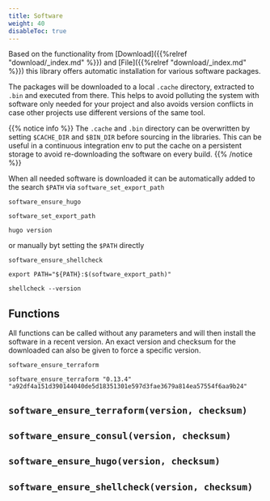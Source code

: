 ```yaml
---
title: Software
weight: 40
disableToc: true
---
```


Based on the functionality from [Download]({{%relref "download/_index.md" %}}) and [File]({{%relref "download/_index.md" %}}) this library offers automatic installation for various software packages.

The packages will be downloaded to a local `.cache` directory, extracted to `.bin` and executed from there. This helps to avoid polluting the system with software only needed for your project and also avoids version conflicts in case other projects use different versions of the same tool.

{{% notice info %}}
The `.cache` and `.bin` directory can be overwritten by setting `$CACHE_DIR` and `$BIN_DIR` before sourcing in the libraries. This can be useful in a continuous integration env to put the cache on a persistent storage to avoid re-downloading the software on every build. 
{{% /notice %}}

When all needed software is downloaded it can be automatically added to the search `$PATH` via `software_set_export_path`

```shell
software_ensure_hugo

software_set_export_path

hugo version
```

or manually byt setting the `$PATH` directly 

```shell
software_ensure_shellcheck

export PATH="${PATH}:$(software_export_path)"

shellcheck --version
```

## Functions

All functions can be called without any parameters and will then install the software in a recent version. An exact version and checksum for the downloaded can also be given to force a specific version.

```shell
software_ensure_terraform

software_ensure_terraform "0.13.4" "a92df4a151d390144040de5d18351301e597d3fae3679a814ea57554f6aa9b24"
```


## `software_ensure_terraform(version, checksum)`
## `software_ensure_consul(version, checksum)`
## `software_ensure_hugo(version, checksum)`
## `software_ensure_shellcheck(version, checksum)`
